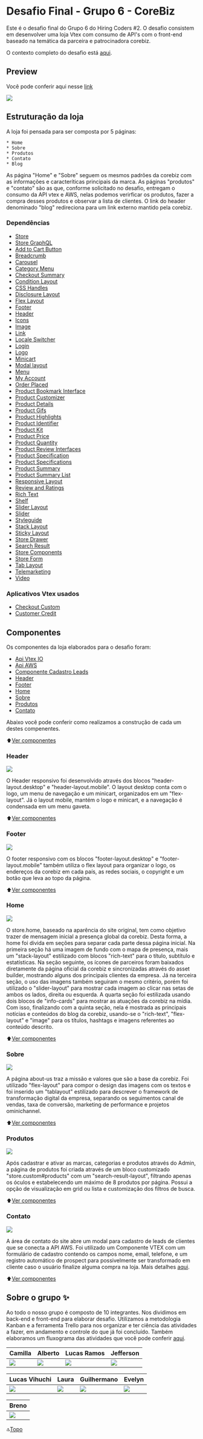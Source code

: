 <a name="topo"></a>
# Desafio Final - Grupo 6 - CoreBiz

Este é o desafio final do Grupo 6 do Hiring Coders #2. O desafio consistem em desenvolver uma loja Vtex com consumo de API's com o front-end baseado na temática da parceira e patrocinadora corebiz.

O contexto completo do desafio está [aqui](https://drive.google.com/file/d/1cjX4W7MmtVMAX0HBbl17eaJcD1N-B223/view).

## Preview

Você pode conferir aqui nesse [link](https://lucasvihuchi--hiringcoders202106.myvtex.com/)

![](https://github.com/LucasVihuchi/desafio-final-corebiz-hiring-coders/blob/main/docs/img/home2.png)

## Estruturação da loja

A loja foi pensada para ser composta por 5 páginas:

	* Home
	* Sobre
	* Produtos
	* Contato
	* Blog

As página "Home" e "Sobre" seguem os mesmos padrões da corebiz com as informações e caracteríticas principais da marca. As páginas "produtos" e "contato" são as que, conforme solicitado no desafio, entregam o consumo da API vtex e AWS, nelas podemos verirficar os produtos, fazer a compra desses produtos e observar a lista de clientes. O link do header denominado "blog" redireciona para um link externo mantido pela corebiz.

### Dependências
- [Store](https://github.com/vtex-apps/store/blob/master/README.md)
- [Store GraphQL](https://github.com/vtex-apps/store-graphql/blob/master/docs/README.md)
- [Add to Cart Button](https://vtex.io/docs/components/all/vtex.add-to-cart-button@0.26.12/)
- [Breadcrumb](https://vtex.io/docs/components/all/vtex.breadcrumb/)
- [Carousel](https://vtex.io/docs/releases/2019-week-43-44/carousel)
- [Category Menu](https://vtex.io/docs/components/all/vtex.category-menu@2.16.0/)
- [Checkout Summary](https://vtex.io/docs/app/vtex.checkout-summary@0.18.0/)
- [Condition Layout](https://developers.vtex.com/vtex-developer-docs/docs/vtex-condition-layout)
- [CSS Handles](https://developers.vtex.com/vtex-developer-docs/docs/vtex-io-documentation-using-css-handles-for-store-customization)
- [Disclosure Layout](https://developers.vtex.com/vtex-developer-docs/docs/vtex-disclosure-layout)
- [Flex Layout](https://vtex.io/docs/components/all/vtex.flex-layout/)
- [Footer](https://vtex.io/docs/components/all/vtex.store-footer/)
- [Header](https://vtex.io/docs/components/all/vtex.store-header@2.26.0/)
- [Icons](https://developers.vtex.com/vtex-developer-docs/docs/vtex-store-icons#icons)
- [Image](https://developers.vtex.com/vtex-developer-docs/docs/vtex-store-components-image)
- [Link](https://developers.vtex.com/vtex-developer-docs/docs/vtex-store-link)
- [Locale Switcher](https://developers.vtex.com/vtex-developer-docs/docs/vtex-locale-switcher)
- [Login](https://vtex.io/docs/app/vtex.login@2.45.5/)
- [Logo](https://vtex.io/docs/components/all/vtex.store-components@3.151.2/logo/)
- [Minicart](https://vtex.io/docs/components/all/vtex.minicart/)
- [Modal layout](https://developers.vtex.com/vtex-developer-docs/docs/vtex-modal-layout)
- [Menu](https://developers.vtex.com/vtex-developer-docs/docs/vtex-menu)
- [My Account](https://developers.vtex.com/vtex-developer-docs/docs/my-account)
- [Order Placed](https://vtex.io/docs/components/content-blocks/vtex.order-placed/readme)
- [Product Bookmark Interface](https://github.com/vtex-apps/product-bookmark-interfaces)
- [Product Customizer](https://vtex.io/docs/components/all/vtex.product-customizer@2.11.0/)
- [Product Details](https://vtex.io/docs/components/all/vtex.product-details@1.20.0/)
- [Product Gifs](https://developers.vtex.com/vtex-developer-docs/docs/vtex-product-gifts)
- [Product Highlights](https://developers.vtex.com/vtex-developer-docs/docs/vtex-store-components-producthighlights)
- [Product Identifier](https://vtex.io/docs/components/all/vtex.product-identifier/)
- [Product Kit](https://developers.vtex.com/vtex-developer-docs/docs/vtex-product-kit)
- [Product Price](https://developers.vtex.com/vtex-developer-docs/docs/vtex-product-price)
- [Product Quantity](https://developers.vtex.com/vtex-developer-docs/docs/vtex-product-quantity)
- [Product Review Interfaces](https://vtex.io/docs/components/all/vtex.product-review-interfaces@1.0.2/)
- [Product Specification](https://vtex.io/docs/app/vtex.product-specification-badges@0.4.0/)
- [Product Specifications](https://developers.vtex.com/vtex-developer-docs/docs/vtex_store-components_productspecifications)
- [Product Summary](https://vtex.io/docs/app/vtex.product-summary)
- [Product Summary List](https://vtex.io/docs/components/all/vtex.product-summary/product-summary-list)
- [Responsive Layout](https://developers.vtex.com/vtex-developer-docs/docs/vtex-responsive-layout)
- [Review and Ratings](https://developers.vtex.com/vtex-developer-docs/docs/vtex-reviews-and-ratings)
- [Rich Text](https://developers.vtex.com/vtex-developer-docs/docs/vtex-rich-text)
- [Shelf](https://vtex.io/docs/components/all/vtex.shelf/)
- [Slider Layout](https://vtex.io/docs/app/vtex.slider-layout@0.19.2)
- [Slider](https://developers.vtex.com/vtex-developer-docs/docs/vtex-store-components-slider)
- [Styleguide](https://styleguide.vtex.com/#/Styles)
- [Stack Layout](https://vtex.io/docs/components/all/vtex.stack-layout@0.1.0/)
- [Sticky Layout](https://vtex.io/docs/components/all/vtex.sticky-layout/)
- [Store Drawer](https://developers.vtex.com/vtex-developer-docs/docs/vtex-store-drawer)
- [Search Result](https://vtex.io/docs/components/all/vtex.search-result@3.108.0)
- [Store Components](https://vtex.io/docs/components/all/vtex.store-components@3.151.2/)
- [Store Form](https://developers.vtex.com/vtex-developer-docs/docs/vtex-store-form)
- [Tab Layout](https://developers.vtex.com/vtex-developer-docs/docs/vtex-tab-layout)
- [Telemarketing](https://vtex.io/docs/components/all/vtex.telemarketing@2.10.2/)
- [Video](https://developers.vtex.com/vtex-developer-docs/docs/vtex-store-video)

### Aplicativos Vtex usados
- [Checkout Custom](https://apps.vtex.com/vtex-checkout-ui-custom/p)
- [Customer Credit](https://apps.vtex.com/vtex-customer-credit/p)

<a name="ancora"></a>
## Componentes

Os componentes da loja elaborados para o desafio foram:

* [Api Vtex IO](https://github.com/albertohf/AdminRepoVtexIO)
* [Api AWS](https://github.com/guilhermanosilva/aws-api-hiring-coders)
* [Componente Cadastro Leads](https://github.com/guilhermanosilva/form-lead-component-vtex)
* [Header](#ancora3)
* [Footer](#ancora4)
* [Home](#ancora5)
* [Sobre](#ancora6)
* [Produtos](#ancora7)
* [Contato](#ancora8)



Abaixo você pode conferir como realizamos a construção de cada um destes compenentes.

:arrow_up:[Ver componentes](#ancora)

<a id="ancora3"></a>
### Header

![](https://github.com/LucasVihuchi/desafio-final-corebiz-hiring-coders/blob/main/docs/img/headerv.gif)

O Header responsivo foi desenvolvido através dos blocos "header-layout.desktop" e "header-layout.mobile". O layout desktop conta com o logo, um menu de navegação e um minicart, organizados em um "flex-layout". Já o layout mobile, mantém o logo e minicart, e a navegação é condensada em um menu gaveta.

:arrow_up:[Ver componentes](#ancora)

<a id="ancora4"></a>
### Footer

![](https://github.com/LucasVihuchi/desafio-final-corebiz-hiring-coders/blob/main/docs/img/footer.png)

O footer responsivo com os blocos "footer-layout.desktop" e "footer-layout.mobile" também utiliza o flex layout para organizar o logo, os endereços da corebiz em cada país, as redes sociais, o copyright e um botão que leva ao topo da página.

:arrow_up:[Ver componentes](#ancora)

<a id="ancora5"></a>
### Home

![](https://github.com/LucasVihuchi/desafio-final-corebiz-hiring-coders/blob/main/docs/img/home2.png)

O store.home, baseado na aparência do site original, tem como objetivo trazer de mensagem inicial a presença global da corebiz. Desta forma, a home foi divida em seções para separar cada parte dessa página inicial. Na primeira seção há uma imagem de fundo com o mapa de presença, mais um "stack-layout" estilizado com blocos "rich-text" para o título, subtítulo e estatísticas. Na seção seguinte, os ícones de parceiros foram baixados diretamente da página oficial da corebiz e sincronizadas através do asset builder, mostrando alguns dos principais clientes da empresa. Já na terceira seção, o uso das imagens também seguiram o mesmo critério, porém foi utilizado o "slider-layout" para mostrar cada imagem ao clicar nas setas de ambos os lados, direita ou esquerda. A quarta seção foi estilizada usando dois blocos de "info-cards" para mostrar as atuações da corebiz na mídia. Com isso, finalizando com a quinta seção, nela é mostrada as principais notícias e conteúdos do blog da corebiz, usando-se o "rich-text", "flex-layout" e "image" para os títulos, hashtags e imagens referentes ao conteúdo descrito.

:arrow_up:[Ver componentes](#ancora)

<a id="ancora6"></a>
### Sobre

![](https://github.com/LucasVihuchi/desafio-final-corebiz-hiring-coders/blob/main/docs/img/sobre.png)

A página about-us traz a missão e valores que são a base da corebiz. Foi utilizado "flex-layout" para compor o design das imagens com os textos e foi inserido um "tablayout" estilizado para descrever o framework de transformação digital da empresa, separando os seguimentos canal de vendas, taxa de conversão, marketing de performance e projetos ominichannel.

:arrow_up:[Ver componentes](#ancora)

<a id="ancora7"></a>
### Produtos

![](https://github.com/LucasVihuchi/desafio-final-corebiz-hiring-coders/blob/main/docs/img/produtos.png)

Após cadastrar e ativar as marcas, categorias e produtos através do Admin, a página de produtos foi criada através de um bloco customizado "store.custom#products" com um "search-result-layout", filtrando apenas os óculos e estabelecendo um máximo de 8 produtos por página. Possui a opção de visualização em grid ou lista e customização dos filtros de busca.

:arrow_up:[Ver componentes](#ancora)

<a id="ancora8"></a>
### Contato

![](https://github.com/LucasVihuchi/desafio-final-corebiz-hiring-coders/blob/main/docs/img/contactv.gif)

A área de contato do site abre um modal para cadastro de leads de clientes que se conecta a API AWS. Foi utilizado um Componente VTEX com um formulário de cadastro contendo os campos nome, email, telefone, e um registro automático de prospect para possivelmente ser transformado em cliente caso o usuário finalize alguma compra na loja. Mais detalhes [aqui](https://github.com/guilhermanosilva/form-lead-component-vtex). 

:arrow_up:[Ver componentes](#ancora)

## Sobre o grupo :sparkles:

Ao todo o nosso grupo é composto de 10 integrantes. Nos dividimos em back-end e front-end para elaborar desafio. Utilizamos a metodologia Kanban e a ferramenta Trello para nos organizar e ter ciência das atividades a fazer, em andamento e controle do que já foi concluído. Também elaboramos um fluxograma das atividades que você pode conferir [aqui](https://whimsical.com/grupo-6-corebiz-5vTgcgdSLVoBVeyzVwHgSK).

Camilla        | Alberto        | Lucas Ramos    |Jefferson       | 
-------------- | -------------- | -------------- | -------------- |
<a href="https://www.linkedin.com/in/camillabarros/"><img src="https://img.shields.io/badge/LinkedIn-0077B5?style=for-the-badge&logo=linkedin&logoColor=white" /></a>| <a href="https://www.linkedin.com/in/albertohfernandes/"><img src="https://img.shields.io/badge/LinkedIn-0077B5?style=for-the-badge&logo=linkedin&logoColor=white" /></a>| <a href="https://www.linkedin.com/in/lucas-ramos-gmp/"><img src="https://img.shields.io/badge/LinkedIn-0077B5?style=for-the-badge&logo=linkedin&logoColor=white" /></a>| <a href="https://www.linkedin.com/in/jeffersonklamasmarzani/"><img src="https://img.shields.io/badge/LinkedIn-0077B5?style=for-the-badge&logo=linkedin&logoColor=white" /></a>| 

Lucas Vihuchi  | Laura          | Guilhermano    | Evelyn         | 
-------------- | -------------- | -------------- | -------------- |
<a href="https://www.linkedin.com/in/lucasvihuchibraga/"><img src="https://img.shields.io/badge/LinkedIn-0077B5?style=for-the-badge&logo=linkedin&logoColor=white" /></a>| <a href="https://www.linkedin.com/in/laurapelaezmuller/"><img src="https://img.shields.io/badge/LinkedIn-0077B5?style=for-the-badge&logo=linkedin&logoColor=white" /></a>| <a href="https://www.linkedin.com/in/guilhermanosilva/"><img src="https://img.shields.io/badge/LinkedIn-0077B5?style=for-the-badge&logo=linkedin&logoColor=white" /></a>| <a href="https://www.linkedin.com/in/evelyncper"><img src="https://img.shields.io/badge/LinkedIn-0077B5?style=for-the-badge&logo=linkedin&logoColor=white" /></a>|

Breno          |
-------------- |
<a href="https://www.linkedin.com/in/breno-brito-cruz-477a83213/"><img src="https://img.shields.io/badge/LinkedIn-0077B5?style=for-the-badge&logo=linkedin&logoColor=white" /></a>|



:top:[Topo](#topo)
